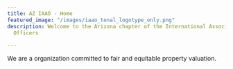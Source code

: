 ```yaml
---
title: AZ IAAO - Home
featured_image: "/images/iaao_tonal_logotype_only.png"
description: Welcome to the Arizona chapter of the International Association of Assessing
  Officers

---
```

We are a organization committed to fair and equitable property valuation.